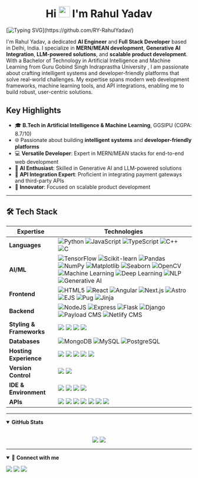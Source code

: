 <h1 align="center">Hi <img src="https://media.giphy.com/media/hvRJCLFzcasrR4ia7z/giphy.gif" width="30px" style="pointer-events: none;"> I'm Rahul Yadav</h1>

[![Typing SVG](https://readme-typing-svg.herokuapp.com?font=Fira+Code&size=30&pause=1000&color=00C3FF&center=true&vCenter=true&width=1100&lines=AI/ML+Engineer;Full+Stack+Developer;Generative+AI+Engineer;MERN+Developer;MEAN+Developer;NLP+Enthusiast;)](https://github.com/RY-RahulYadav/)

I'm Rahul Yadav, a dedicated **AI Engineer** and **Full Stack Developer** based in Delhi, India. I specialize in **MERN/MEAN development**, **Generative AI Integration**, **LLM-powered solutions**, and **scalable product development**. With a Bachelor of Technology in Artificial Intelligence and Machine Learning from Guru Gobind Singh Indraprastha University , I am passionate about crafting intelligent systems and developer-friendly platforms that solve real-world challenges. My expertise spans modern web development frameworks, machine learning tools, and API integrations, enabling me to build robust, user-centric solutions.

## Key Highlights
- 🎓 **B.Tech in Artificial Intelligence & Machine Learning**, GGSIPU (CGPA: 8.7/10)
- 🌐 Passionate about building **intelligent systems** and **developer-friendly platforms**
- 💻 **Versatile Developer**: Expert in MERN/MEAN stacks for end-to-end web development
- 🤖 **AI Enthusiast**: Skilled in Generative AI and LLM-powered solutions
- 🔗 **API Integration Expert**: Proficient in integrating payment gateways and third-party APIs
- 🚀 **Innovator**: Focused on scalable product development

---

## 🛠️ Tech Stack

| **Expertise** | **Technologies** |
|---------------|------------------|
| **Languages** | ![Python](https://img.shields.io/badge/python-3670A0?style=for-the-badge&logo=python&logoColor=ffdd54) ![JavaScript](https://img.shields.io/badge/javascript-%23323330.svg?style=for-the-badge&logo=javascript&logoColor=%23F7DF1E) ![TypeScript](https://img.shields.io/badge/typescript-007ACC?style=for-the-badge&logo=typescript&logoColor=white) ![C++](https://img.shields.io/badge/c++-00599C?style=for-the-badge&logo=c%2B%2B&logoColor=white) ![C](https://img.shields.io/badge/c-%2300599C.svg?style=for-the-badge&logo=c&logoColor=white) |
| **AI/ML** | ![TensorFlow](https://img.shields.io/badge/TensorFlow-FF6F00?style=for-the-badge&logo=tensorflow&logoColor=white) ![Scikit-learn](https://img.shields.io/badge/Scikit--learn-000000?style=for-the-badge&logo=scikit-learn&logoColor=white) ![Pandas](https://img.shields.io/badge/pandas-150458?style=for-the-badge&logo=pandas&logoColor=white) ![NumPy](https://img.shields.io/badge/numpy-013243?style=for-the-badge&logo=numpy&logoColor=white) ![Matplotlib](https://img.shields.io/badge/Matplotlib-11557c?style=for-the-badge&logo=plotly&logoColor=white) ![Seaborn](https://img.shields.io/badge/Seaborn-2E86C1?style=for-the-badge&logo=plotly&logoColor=white) ![OpenCV](https://img.shields.io/badge/OpenCV-27338e?style=for-the-badge&logo=opencv&logoColor=white) ![Machine Learning](https://img.shields.io/badge/Machine%20Learning-102230?style=for-the-badge&logo=ml&logoColor=white) ![Deep Learning](https://img.shields.io/badge/Deep%20Learning-0A0A23?style=for-the-badge&logo=deeplearning&logoColor=white) ![NLP](https://img.shields.io/badge/NLP-5E5E5E?style=for-the-badge&logo=nlp&logoColor=white) ![Generative AI](https://img.shields.io/badge/Generative%20AI-8000FF?style=for-the-badge&logo=openai&logoColor=white) |
| **Frontend** | ![HTML5](https://img.shields.io/badge/HTML5-E34F26?style=for-the-badge&logo=html5&logoColor=white) ![React](https://img.shields.io/badge/react-%2320232a.svg?style=for-the-badge&logo=react&logoColor=%2361DAFB) ![Angular](https://img.shields.io/badge/Angular-DD0031?style=for-the-badge&logo=angular&logoColor=white) ![Next.js](https://img.shields.io/badge/Next.js-black?style=for-the-badge&logo=next.js) ![Astro](https://img.shields.io/badge/Astro-0C1222?style=for-the-badge&logo=astro&logoColor=FDFDFE) ![EJS](https://img.shields.io/badge/EJS-8BC34A?style=for-the-badge&logo=ejs&logoColor=white) ![Pug](https://img.shields.io/badge/Pug-A86454?style=for-the-badge&logo=pug&logoColor=white) ![Jinja](https://img.shields.io/badge/Jinja-B41717?style=for-the-badge&logo=jinja&logoColor=white) |
| **Backend** | ![NodeJS](https://img.shields.io/badge/node.js-6DA55F?style=for-the-badge&logo=node.js&logoColor=white) ![Express](https://img.shields.io/badge/express.js-%23404d59.svg?style=for-the-badge&logo=express&logoColor=%2361DAFB) ![Flask](https://img.shields.io/badge/flask-%23000.svg?style=for-the-badge&logo=flask&logoColor=white) ![Django](https://img.shields.io/badge/django-%23092E20.svg?style=for-the-badge&logo=django&logoColor=white) ![Payload CMS](https://img.shields.io/badge/Payload%20CMS-000000?style=for-the-badge&logo=payloadcms&logoColor=white) ![Netlify CMS](https://img.shields.io/badge/Netlify%20CMS-00C7B7?style=for-the-badge&logo=netlify&logoColor=white) |
| **Styling & Frameworks** | <img src="https://img.shields.io/badge/CSS3-1572B6?style=for-the-badge&logo=css3&logoColor=white" /> <img src="https://img.shields.io/badge/Tailwind_CSS-38B2AC?style=for-the-badge&logo=tailwind-css&logoColor=white"/> <img src="https://img.shields.io/badge/Bootstrap-563D7C?style=for-the-badge&logo=bootstrap&logoColor=white" /> <img src="https://img.shields.io/badge/Semantic--UI-CC6699?style=for-the-badge&logo=semantic-ui&logoColor=white" /> |
| **Databases** | ![MongoDB](https://img.shields.io/badge/MongoDB-%234ea94b.svg?style=for-the-badge&logo=mongodb&logoColor=white) ![MySQL](https://img.shields.io/badge/mysql-005C84?style=for-the-badge&logo=mysql&logoColor=white) ![PostgreSQL](https://img.shields.io/badge/postgresql-316192?style=for-the-badge&logo=postgresql&logoColor=white) |
| **Hosting Experience** | <img src="https://img.shields.io/badge/Vercel-000000?style=for-the-badge&logo=vercel&logoColor=white"/> <img src="https://img.shields.io/badge/Netlify-00C7B7?style=for-the-badge&logo=netlify&logoColor=white"/> <img src="https://img.shields.io/badge/Render-46E3B7?style=for-the-badge&logo=render&logoColor=white"/> <img src="https://img.shields.io/badge/Hostinger-673DE6?style=for-the-badge&logo=hostinger&logoColor=white"/> <img src="https://img.shields.io/badge/Heroku-430098?style=for-the-badge&logo=heroku&logoColor=white"/> |
| **Version Control** | <img src="https://img.shields.io/badge/GIT-E44C30?style=for-the-badge&logo=git&logoColor=white"/> <a href="https://github.com/RY-RahulYadav"><img src="https://img.shields.io/badge/GitHub-000000?style=for-the-badge&logo=github&logoColor=white"/></a>  |
| **IDE & Environment** | <img src="https://img.shields.io/badge/VSCode-0078D4?style=for-the-badge&logo=visual%20studio%20code&logoColor=white" /> <img src="https://img.shields.io/badge/JupyterNotebook-F37626?style=for-the-badge&logo=jupyter&logoColor=white" /> <img src="https://img.shields.io/badge/Replit-F26207?style=for-the-badge&logo=replit&logoColor=white" /> <img src="https://img.shields.io/badge/Cursor-000000?style=for-the-badge&logo=cursor&logoColor=white" /> |
| **APIs** | <img src="https://img.shields.io/badge/REST%20API%20Creation-005571?style=for-the-badge&logo=fastapi&logoColor=white" /> <img src="https://img.shields.io/badge/Third--Party%20Integrations-444444?style=for-the-badge&logo=puzzle&logoColor=white" /> <img src="https://img.shields.io/badge/Razorpay-0C86EE?style=for-the-badge&logo=razorpay&logoColor=white" /> <img src="https://img.shields.io/badge/PhonePe-5F259F?style=for-the-badge&logo=phonepe&logoColor=white" /> <img src="https://img.shields.io/badge/Gemini%20API-4285F4?style=for-the-badge&logo=google&logoColor=white" /> <img src="https://img.shields.io/badge/OpenAI-3333FF?style=for-the-badge&logo=OpenAI&logoColor=white" /> <img src="https://img.shields.io/badge/Postman-FF6C37?style=for-the-badge&logo=Postman&logoColor=white" /> |


---

<details open>
 <summary><b>GitHub Stats</b></summary>
<br>
<p align="center">
  <img src="https://github-readme-stats.vercel.app/api?username=RY-RahulYadav&show_icons=true&line_height=40">
  <img src="https://github-readme-stats.vercel.app/api/top-langs/?username=RY-RahulYadav&hide=css,shell">
</p>
</details>



---
<details open>
<summary>🤝 <b>Connect with me</b></summary>

<p align="center">
  
[<img src="https://img.shields.io/badge/Email-ry.rahul036@gmail.com-blue.svg?&style=for-the-badge&logo=gmail&logoColor=white" />](mailto:ry.rahul036@gmail.com)
[<img src="https://img.shields.io/badge/GitHub-RY--RahulYadav-181717.svg?&style=for-the-badge&logo=github&logoColor=white" />](https://github.com/RY-RahulYadav)
[<img src="https://img.shields.io/badge/LinkedIn-Rahul%20Yadav-0A66C2.svg?&style=for-the-badge&logo=linkedin&logoColor=white" />](https://www.linkedin.com/in/rahul-yadav-ry/)
</p>
</details>

